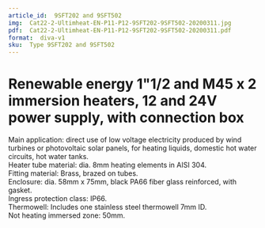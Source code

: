 ```yaml
---
article_id:  9SFT202 and 9SFT502
img:  Cat22-2-Ultimheat-EN-P11-P12-9SFT202-9SFT502-20200311.jpg
pdf:  Cat22-2-Ultimheat-EN-P11-P12-9SFT202-9SFT502-20200311.pdf
format:  diva-v1
sku:  Type 9SFT202 and 9SFT502
---
```

# Renewable energy 1"1/2 and M45 x 2 immersion heaters, 12 and 24V power supply, with connection box

Main application: direct use of low voltage electricity produced by wind turbines 
or photovoltaic solar panels, for heating liquids, domestic hot water circuits, hot water tanks.  
Heater tube material: dia. 8mm heating elements in AISI 304.  
Fitting material: Brass, brazed on tubes.  
Enclosure: dia. 58mm x 75mm, black PA66 fiber glass reinforced, with gasket.  
Ingress protection class: IP66.  
Thermowell: Includes one stainless steel thermowell 7mm ID.  
Not heating immersed zone: 50mm.  

